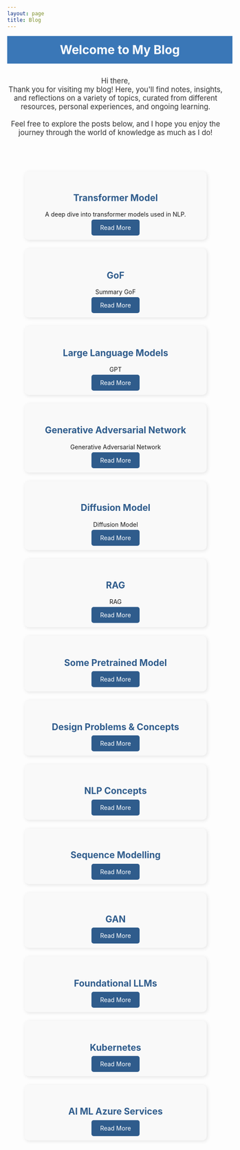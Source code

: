 ```yaml
---
layout: page
title: Blog
---
```


<div style="background-color: #3A77B7; color: white; padding: 10px; text-align: center; width: 100%; margin: 0 auto 30px;">
  <h1 style="margin: 5px 0;">Welcome to My Blog</h1>
</div>

<p style="text-align: center; font-size: 1.2em; color: #333;">
  Hi there, <br>
  Thank you for visiting my blog! Here, you'll find notes, insights, and reflections on a variety of topics, curated from different resources, personal experiences, and ongoing learning.<br><br>
  Feel free to explore the posts below, and I hope you enjoy the journey through the world of knowledge as much as I do!
</p>

<div style="display: grid; grid-template-columns: repeat(auto-fit, minmax(250px, 1fr)); gap: 20px; margin: 40px 20px;">

<div style="display: grid; grid-template-columns: repeat(auto-fit, minmax(250px, 1fr)); gap: 20px; margin: 40px 20px;">
  
  <!-- Card 1 -->
  <div style="background-color: #f9f9f9; border-radius: 10px; box-shadow: 2px 2px 8px rgba(0, 0, 0, 0.1); padding: 20px; text-align: center;">
    <h2 style="color: #2F5C8C;">Transformer Model</h2>
    <p>A deep dive into transformer models used in NLP.</p>
    <a href="transformer" style="color: white; background-color: #2F5C8C; padding: 10px 20px; border-radius: 5px; text-decoration: none;">Read More</a>
  </div>

  <!-- Card 2 -->
  <div style="background-color: #f9f9f9; border-radius: 10px; box-shadow: 2px 2px 8px rgba(0, 0, 0, 0.1); padding: 20px; text-align: center;">
    <h2 style="color: #2F5C8C;">GoF</h2>
    <p>Summary GoF</p>
    <a href="gof" style="color: white; background-color: #2F5C8C; padding: 10px 20px; border-radius: 5px; text-decoration: none;">Read More</a>
  </div>

  <!-- Card 3 -->
  <div style="background-color: #f9f9f9; border-radius: 10px; box-shadow: 2px 2px 8px rgba(0, 0, 0, 0.1); padding: 20px; text-align: center;">
    <h2 style="color: #2F5C8C;">Large Language Models </h2>
    <p>GPT</p>
    <a href="llms" style="color: white; background-color: #2F5C8C; padding: 10px 20px; border-radius: 5px; text-decoration: none;">Read More</a>
  </div>

   <!-- Card 4 -->
  <div style="background-color: #f9f9f9; border-radius: 10px; box-shadow: 2px 2px 8px rgba(0, 0, 0, 0.1); padding: 20px; text-align: center;">
    <h2 style="color: #2F5C8C;">Generative Adversarial Network</h2>
    <p>Generative Adversarial Network</p>
    <a href="gan" style="color: white; background-color: #2F5C8C; padding: 10px 20px; border-radius: 5px; text-decoration: none;">Read More</a>
  </div>

   <!-- Card 5 -->
  <div style="background-color: #f9f9f9; border-radius: 10px; box-shadow: 2px 2px 8px rgba(0, 0, 0, 0.1); padding: 20px; text-align: center;">
    <h2 style="color: #2F5C8C;">Diffusion Model</h2>
    <p>Diffusion Model</p>
    <a href="diffusion" style="color: white; background-color: #2F5C8C; padding: 10px 20px; border-radius: 5px; text-decoration: none;">Read More</a>
  </div>

   <!-- Card 6 -->
  <div style="background-color: #f9f9f9; border-radius: 10px; box-shadow: 2px 2px 8px rgba(0, 0, 0, 0.1); padding: 20px; text-align: center;">
    <h2 style="color: #2F5C8C;">RAG</h2>
    <p> RAG</p>
    <a href="rag" style="color: white; background-color: #2F5C8C; padding: 10px 20px; border-radius: 5px; text-decoration: none;">Read More</a>
  </div>
  
<!-- Card 7 -->
  <div style="background-color: #f9f9f9; border-radius: 10px; box-shadow: 2px 2px 8px rgba(0, 0, 0, 0.1); padding: 20px; text-align: center;">
    <h2 style="color: #2F5C8C;">Some Pretrained Model</h2>
    <p> </p>
    <a href="pretrainedmodels" style="color: white; background-color: #2F5C8C; padding: 10px 20px; border-radius: 5px; text-decoration: none;">Read More</a>
  </div>
  
<!-- Card 8 -->
  <div style="background-color: #f9f9f9; border-radius: 10px; box-shadow: 2px 2px 8px rgba(0, 0, 0, 0.1); padding: 20px; text-align: center;">
    <h2 style="color: #2F5C8C;">Design Problems & Concepts</h2>
    <p> </p>
    <a href="designproblems" style="color: white; background-color: #2F5C8C; padding: 10px 20px; border-radius: 5px; text-decoration: none;">Read More</a>
  </div>
  <!-- Add more cards as needed -->

  <!-- Card 9 -->
  <div style="background-color: #f9f9f9; border-radius: 10px; box-shadow: 2px 2px 8px rgba(0, 0, 0, 0.1); padding: 20px; text-align: center;">
    <h2 style="color: #2F5C8C;">NLP Concepts</h2>
    <p> </p>
    <a href="nlpconcepts" style="color: white; background-color: #2F5C8C; padding: 10px 20px; border-radius: 5px; text-decoration: none;">Read More</a>
  </div>

  <!-- Card 10 -->
  <div style="background-color: #f9f9f9; border-radius: 10px; box-shadow: 2px 2px 8px rgba(0, 0, 0, 0.1); padding: 20px; text-align: center;">
    <h2 style="color: #2F5C8C;">Sequence Modelling</h2>
    <p> </p>
    <a href="sequence_modelling" style="color: white; background-color: #2F5C8C; padding: 10px 20px; border-radius: 5px; text-decoration: none;">Read More</a>
  </div>
  
  <!-- Card 11 -->
  <div style="background-color: #f9f9f9; border-radius: 10px; box-shadow: 2px 2px 8px rgba(0, 0, 0, 0.1); padding: 20px; text-align: center;">
    <h2 style="color: #2F5C8C;">GAN</h2>
    <p> </p>
    <a href="gan" style="color: white; background-color: #2F5C8C; padding: 10px 20px; border-radius: 5px; text-decoration: none;">Read More</a>
  </div>

  <!-- Card 12 -->
  <div style="background-color: #f9f9f9; border-radius: 10px; box-shadow: 2px 2px 8px rgba(0, 0, 0, 0.1); padding: 20px; text-align: center;">
    <h2 style="color: #2F5C8C;">Foundational LLMs</h2>
    <p> </p>
    <a href="foundationmodels" style="color: white; background-color: #2F5C8C; padding: 10px 20px; border-radius: 5px; text-decoration: none;">Read More</a>
  </div>
  
  <!-- Card 13 -->
  <div style="background-color: #f9f9f9; border-radius: 10px; box-shadow: 2px 2px 8px rgba(0, 0, 0, 0.1); padding: 20px; text-align: center;">
    <h2 style="color: #2F5C8C;">Kubernetes</h2>
    <p> </p>
    <a href="Kubernetes" style="color: white; background-color: #2F5C8C; padding: 10px 20px; border-radius: 5px; text-decoration: none;">Read More</a>
  </div>

   <!-- Card 14 -->
  <div style="background-color: #f9f9f9; border-radius: 10px; box-shadow: 2px 2px 8px rgba(0, 0, 0, 0.1); padding: 20px; text-align: center;">
    <h2 style="color: #2F5C8C;">AI ML Azure Services</h2>
    <p> </p>
    <a href="aimlazure" style="color: white; background-color: #2F5C8C; padding: 10px 20px; border-radius: 5px; text-decoration: none;">Read More</a>
  </div>
  
  
 </div>
</div>
